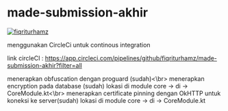 # made-submission-akhir

[![fiqriturhamz](https://circleci.com/gh/fiqriturhamz/made-submission-akhir.svg?style=svg)](https://app.circleci.com/pipelines/github/fiqriturhamz/made-submission-akhir?filter=all)

menggunakan CircleCi untuk continous integration 

link circleCI : https://app.circleci.com/pipelines/github/fiqriturhamz/made-submission-akhir?filter=all

menerapkan obfuscation dengan proguard (sudah)<\br>
menerapkan encryption pada database (sudah) lokasi di module core -> di -> CoreModule.kt<\br>
menerapkan certificate pinning dengan OkHTTP untuk koneksi ke server(sudah) lokasi di module core -> di -> CoreModule.kt 
